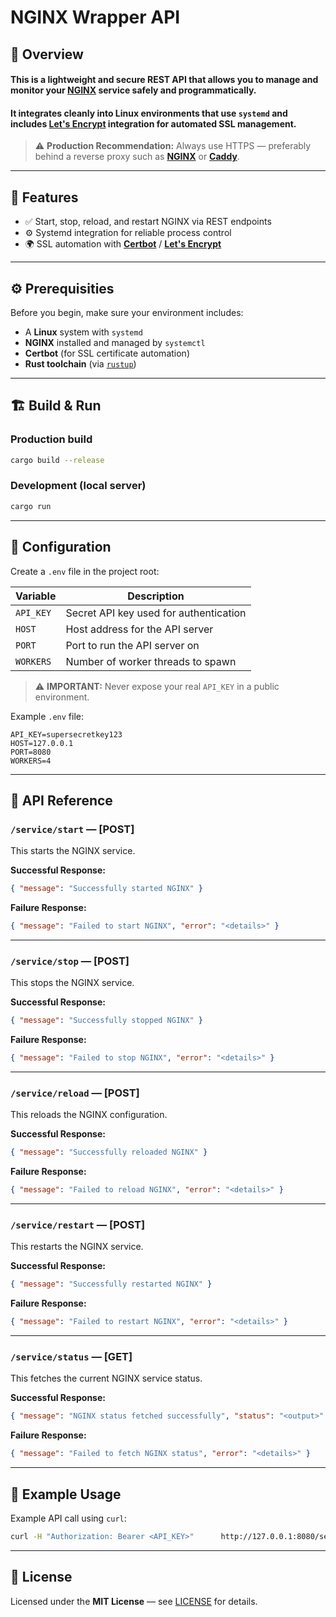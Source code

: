 # NGINX Wrapper API

## 🚀 Overview
#### This is a lightweight and secure REST API that allows you to manage and monitor your [NGINX](https://nginx.org/) service safely and programmatically.  
#### It integrates cleanly into Linux environments that use `systemd` and includes [**Let's Encrypt**](https://letsencrypt.org) integration for automated SSL management.

> ⚠️ **Production Recommendation:** Always use HTTPS — preferably behind a reverse proxy such as [**NGINX**](https://nginx.org/) or [**Caddy**](https://caddyserver.com/).

---

## 🧱 Features

- ✅ Start, stop, reload, and restart NGINX via REST endpoints 
- ⚙️ Systemd integration for reliable process control  
- 🌍 SSL automation with [**Certbot**](https://certbot.eff.org/) / [**Let's Encrypt**](https://letsencrypt.org)

---

## ⚙️ Prerequisities


Before you begin, make sure your environment includes:

- A **Linux** system with `systemd`  
- **NGINX** installed and managed by `systemctl`  
- **Certbot** (for SSL certificate automation)  
- **Rust toolchain** (via [`rustup`](https://rustup.rs))  

---

## 🏗️ Build & Run

### Production build

```bash
cargo build --release
```

### Development (local server)

```bash
cargo run
```

---

## 🧩 Configuration

Create a `.env` file in the project root:

| Variable | Description |
|-----------|-------------|
| `API_KEY` | Secret API key used for authentication |
| `HOST` | Host address for the API server |
| `PORT` | Port to run the API server on |
| `WORKERS` | Number of worker threads to spawn |

> ⚠️ **IMPORTANT:** Never expose your real `API_KEY` in a public environment.

Example `.env` file:

```env
API_KEY=supersecretkey123
HOST=127.0.0.1
PORT=8080
WORKERS=4
```

---

## 📡 API Reference

### `/service/start` — **[POST]**
This starts the NGINX service.

**Successful Response:**
```json
{ "message": "Successfully started NGINX" }
```

**Failure Response:**
```json
{ "message": "Failed to start NGINX", "error": "<details>" }
```

---

### `/service/stop` — **[POST]**
This stops the NGINX service.

**Successful Response:**
```json
{ "message": "Successfully stopped NGINX" }
```

**Failure Response:**
```json
{ "message": "Failed to stop NGINX", "error": "<details>" }
```

---

### `/service/reload` — **[POST]**
This reloads the NGINX configuration.

**Successful Response:**
```json
{ "message": "Successfully reloaded NGINX" }
```

**Failure Response:**
```json
{ "message": "Failed to reload NGINX", "error": "<details>" }
```

---

### `/service/restart` — **[POST]**
This restarts the NGINX service.

**Successful Response:**
```json
{ "message": "Successfully restarted NGINX" }
```

**Failure Response:**
```json
{ "message": "Failed to restart NGINX", "error": "<details>" }
```

---

### `/service/status` — **[GET]**
This fetches the current NGINX service status.

**Successful Response:**
```json
{ "message": "NGINX status fetched successfully", "status": "<output>" }
```

**Failure Response:**
```json
{ "message": "Failed to fetch NGINX status", "error": "<details>" }
```

---

## 🔐 Example Usage

Example API call using `curl`:

```bash
curl -H "Authorization: Bearer <API_KEY>"      http://127.0.0.1:8080/service/status
```

---

## 📑 License

Licensed under the **MIT License** — see [LICENSE](LICENSE) for details.